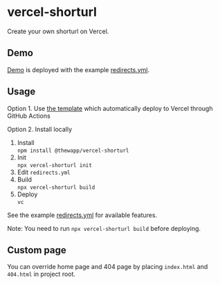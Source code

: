 # vercel-shorturl

Create your own shorturl on Vercel.

## Demo

[Demo](https://vercel-shorturl-starter.vercel.app) is deployed with the example [redirects.yml](assets/redirects.example.yml).

## Usage

Option 1. Use [the template](https://github.com/ThewApp/vercel-shorturl-starter) which automatically deploy to Vercel through GitHub Actions

Option 2. Install locally

1. Install  
   `npm install @thewapp/vercel-shorturl`
1. Init  
   `npx vercel-shorturl init`
1. Edit `redirects.yml`
1. Build  
   `npx vercel-shorturl build`
1. Deploy  
   `vc`

See the example [redirects.yml](assets/redirects.example.yml) for available features.

Note: You need to run `npx vercel-shorturl build` before deploying.

## Custom page

You can override home page and 404 page by placing `index.html` and `404.html` in project root.
